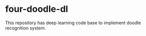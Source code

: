 # four-doodle-dl
This repository has deep learning code base to implement doodle recognition system.
